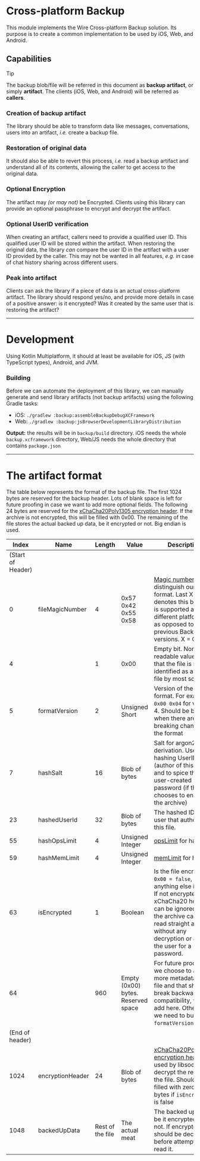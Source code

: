 # Cross-platform Backup

This module implements the Wire Cross-platform Backup solution.
Its purpose is to create a common implementation to be used by iOS, Web, and Android.

## Capabilities

> [!TIP]
> The backup blob/file will be referred in this document as **backup artifact**, or simply
> **artifact**.
> The clients (iOS, Web, and Android) will be referred as **callers**.

### Creation of backup artifact

The library should be able to transform data like messages, conversations, users into an artifact,
_i.e._ create a backup file.

### Restoration of original data

It should also be able to revert this process, _i.e._ read a backup artifact and understand all of
its contents, allowing the caller to get access to the original data.

### Optional Encryption

The artifact may _(or may not)_ be Encrypted. Clients using this library can provide an optional
passphrase to encrypt and decrypt the artifact.

### Optional UserID verification

When creating an artifact, callers need to provide a qualified user ID. This qualified user ID will
be stored within the artifact.
When restoring the original data, the library _can_ compare the user ID in the artifact with a user
ID provided by the caller. This may not be wanted in all features, _e.g._ in case of chat history
sharing across different users.

### Peak into artifact

Clients can ask the library if a piece of data is an actual cross-platform artifact.
The library should respond yes/no, and provide more details in case of a positive answer: is it
encrypted? Was it created by the same user that is restoring the artifact?

--------

# Development

Using Kotlin Multiplatform, it should at least be available for iOS, JS (with TypeScript types),
Android, and JVM.

### Building

Before we can automate the deployment of this library, we can manually generate and send library
artifacts (not backup artifacts) using the following Gradle tasks:

- iOS: `./gradlew :backup:assembleBackupDebugXCFramework`
- Web: `./gradlew :backup:jsBrowserDevelopmentLibraryDistribution`

**Output:** the results will be in `backup/build` directory. iOS needs the whole
`backup.xcframework` directory, Web/JS needs the whole directory that contains `package.json`

--------

# The artifact format

The table below represents the format of the backup file.
The first 1024 bytes are reserved for the backup header. Lots of blank space is left for future
proofing in case we want to add more optional fields.
The following 24 bytes are reserved for
the [xChaCha20Poly1305 encryption header](https://libsodium.gitbook.io/doc/secret-key_cryptography/secretstream#usage).
If the archive is not encrypted, this will be filled with 0x00.
The remaining of the file stores the actual backed up data, be it encrypted or not.
Big endian is used.

| Index             | Name             | Length           | Value                              | Description                                                                                                                                                                                                                         |
|-------------------|------------------|------------------|------------------------------------|-------------------------------------------------------------------------------------------------------------------------------------------------------------------------------------------------------------------------------------|
| (Start of Header) |                  |                  |                                    |                                                                                                                                                                                                                                     |
| 0                 | fileMagicNumber  | 4                | 0x57 0x42 0x55 0x58                | [Magic number](https://en.wikipedia.org/wiki/File_format#Magic_number) to distinguish our file format. Last X letter denotes this backup is supported across different platforms, as opposed to previous Backup versions. X = Cross |
| 4                 |                  | 1                | 0x00                               | Empty bit. Non-readable value so that the file is not identified as a text-file by most software.                                                                                                                                   |
| 5                 | formatVersion    | 2                | Unsigned Short                     | Version of the file format. For example: `0x00 0x04` for version 4. Should be bumped when there are breaking changes in the format                                                                                                  |
| 7                 | hashSalt         | 16               | Blob of bytes                      | Salt for argon2 key derivation. Used for hashing UserID (author of this file) and to spice the user-created password (if the user chooses to encrypt the archive)                                                                   |
| 23                | hashedUserId     | 32               | Blob of bytes                      | The hashed ID of the user that authored this file.                                                                                                                                                                                  |
| 55                | hashOpsLimit     | 4                | Unsigned Integer                   | [opsLimit](https://libsodium.gitbook.io/doc/password_hashing/default_phf#key-derivation) for hashing                                                                                                                                |
| 59                | hashMemLimit     | 4                | Unsigned Integer                   | [memLimit](https://libsodium.gitbook.io/doc/password_hashing/default_phf#key-derivation) for hashing                                                                                                                                |
| 63                | isEncrypted      | 1                | Boolean                            | Is the file encrypted? `0x00 = false`, anything else is true. If not encrypted, the xChaCha20 header can be ignored and the archive can be read straight away without any decryption or asking the user for a password.             |
| 64                |                  | 960              | Empty (0x00) bytes. Reserved space | For future proofing. If we choose to add more metadata to the file and that shouldn't break backwards compatibility, we can add here. Otherwise we need to bump the `formatVersion` field                                           |
| (End of header)   |                  |                  |                                    |                                                                                                                                                                                                                                     |
| 1024              | encryptionHeader | 24               | Blob of bytes                      | [xChaCha20Poly1305 encryption header](https://libsodium.gitbook.io/doc/secret-key_cryptography/secretstream#usage), used by libsodium to decrypt the rest of the file. Should be filled with zeroed-bytes if `isEncrypted` is false |
| 1048              | backedUpData     | Rest of the file | The actual meat                    | The backed up data, be it encrypted or not. If encrypted, should be decrypted before attempting to read it.                                                                                                                         |

